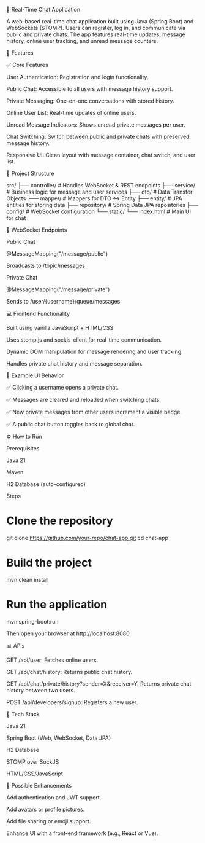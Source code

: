 💬 Real-Time Chat Application

A web-based real-time chat application built using Java (Spring Boot) and WebSockets (STOMP). Users can register, log in, and communicate via public and private chats. The app features real-time updates, message history, online user tracking, and unread message counters.

🚀 Features

✅ Core Features

User Authentication: Registration and login functionality.

Public Chat: Accessible to all users with message history support.

Private Messaging: One-on-one conversations with stored history.

Online User List: Real-time updates of online users.

Unread Message Indicators: Shows unread private messages per user.

Chat Switching: Switch between public and private chats with preserved message history.

Responsive UI: Clean layout with message container, chat switch, and user list.

📁 Project Structure

src/
├── controller/            # Handles WebSocket & REST endpoints
├── service/               # Business logic for message and user services
├── dto/                   # Data Transfer Objects
├── mapper/                # Mappers for DTO ↔ Entity
├── entity/                # JPA entities for storing data
├── repository/            # Spring Data JPA repositories
├── config/                # WebSocket configuration
└── static/
    └── index.html         # Main UI for chat

📡 WebSocket Endpoints

Public Chat

@MessageMapping("/message/public")

Broadcasts to /topic/messages

Private Chat

@MessageMapping("/message/private")

Sends to /user/{username}/queue/messages

💻 Frontend Functionality

Built using vanilla JavaScript + HTML/CSS

Uses stomp.js and sockjs-client for real-time communication.

Dynamic DOM manipulation for message rendering and user tracking.

Handles private chat history and message separation.

🧪 Example UI Behavior

✅ Clicking a username opens a private chat.

✅ Messages are cleared and reloaded when switching chats.

✅ New private messages from other users increment a visible badge.

✅ A public chat button toggles back to global chat.

⚙️ How to Run

Prerequisites

Java 21

Maven

H2 Database (auto-configured)

Steps

# Clone the repository
git clone https://github.com/your-repo/chat-app.git
cd chat-app

# Build the project
mvn clean install

# Run the application
mvn spring-boot:run

Then open your browser at http://localhost:8080

📊 APIs

GET /api/user: Fetches online users.

GET /api/chat/history: Returns public chat history.

GET /api/chat/private/history?sender=X&receiver=Y: Returns private chat history between two users.

POST /api/developers/signup: Registers a new user.

📌 Tech Stack

Java 21

Spring Boot (Web, WebSocket, Data JPA)

H2 Database

STOMP over SockJS

HTML/CSS/JavaScript

🎯 Possible Enhancements

Add authentication and JWT support.

Add avatars or profile pictures.

Add file sharing or emoji support.

Enhance UI with a front-end framework (e.g., React or Vue).
